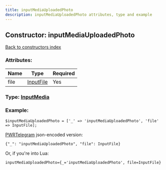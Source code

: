 ```yaml
---
title: inputMediaUploadedPhoto
description: inputMediaUploadedPhoto attributes, type and example
---
```

## Constructor: inputMediaUploadedPhoto  
[Back to constructors index](index.md)



### Attributes:

| Name     |    Type       | Required |
|----------|---------------|----------|
|file|[InputFile](../types/InputFile.md) | Yes|



### Type: [InputMedia](../types/InputMedia.md)


### Example:

```
$inputMediaUploadedPhoto = ['_' => 'inputMediaUploadedPhoto', 'file' => InputFile];
```  

[PWRTelegram](https://pwrtelegram.xyz) json-encoded version:

```
{"_": "inputMediaUploadedPhoto", "file": InputFile}
```


Or, if you're into Lua:  


```
inputMediaUploadedPhoto={_='inputMediaUploadedPhoto', file=InputFile}

```


